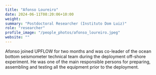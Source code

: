 ```yaml
---
title: "Afonso Loureiro"
date: 2024-06-11T08:20:06+10:00
weight: 
summary: "Postdoctoral Researcher (Instituto Dom Luiz)"
role: "researcher"
profile_image: "/people_photos/afonso_loureiro.jpeg"
website: ""
---
```


Afonso joined UPFLOW for two months and was co-leader of the ocean bottom seismometer technical team during the deployment off-shore experiment. He was one of the main responsible persons for preparing, assembling and testing all the equipment prior to the deployment.
